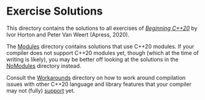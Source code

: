 # Exercise Solutions

This directory contains the solutions to all exercises of
[*Beginning C++20*](https://www.apress.com/9781484258835) by Ivor Horton and Peter Van Weert (Apress, 2020).

The [Modules](Modules) directory contains solutions that use C++20 modules.
If your compiler does not support C++20 modules yet, though
(which at the time of writing is likely),
you may be better off looking at the solutions in the [NoModules](NoModules) directory instead.

Consult the [Workarounds](../Workarounds) directory on 
how to work around compilation issues with other C++20 language and library features 
that your compiler may not (fully) [support](https://en.cppreference.com/w/cpp/compiler_support) yet.
